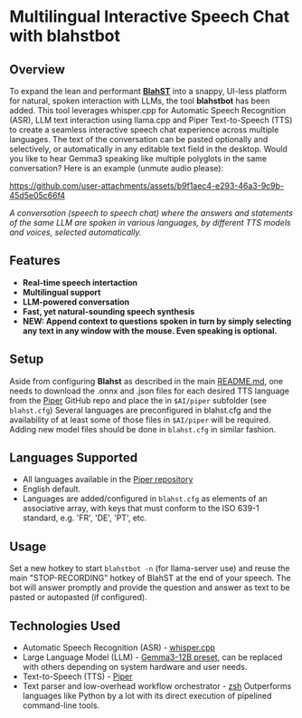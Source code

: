 # Multilingual Interactive Speech Chat with **blahstbot**

## Overview
To expand the lean and performant [**BlahST**](https://github.com/QuantiusBenignus/BlahST) into a snappy, UI-less platform for natural, spoken interaction with LLMs, the tool **blahstbot** has been added.
This tool leverages whisper.cpp for Automatic Speech Recognition (ASR), LLM text interaction using llama.cpp and Piper Text-to-Speech (TTS) to create a seamless interactive speech chat experience across multiple languages.
The text of the conversation can be pasted optionally and selectively, or automatically in any editable text field in the desktop. 
Would you like to hear Gemma3 speaking like multiple polyglots in the same conversation? Here is an example (unmute audio please):



https://github.com/user-attachments/assets/b9f1aec4-e293-46a3-9c9b-45d5e05c66f4

_A conversation (speech to speech chat) where the answers and statements of the same LLM are spoken in various languages, by different TTS models and voices, selected automatically._ 

## Features

* **Real-time speech intertaction**
* **Multilingual support**
* **LLM-powered conversation**
* **Fast, yet natural-sounding speech synthesis**
* **NEW: Append context to questions spoken in turn by simply selecting any text in any window with the mouse. Even speaking is optional.**

## Setup
Aside from configuring **Blahst** as described in the main [README.md](README.md), one needs to download the .onnx and .json files for each desired TTS language from the [Piper](https://github.com/rhasspy/piper) GitHub repo and place the in `$AI/piper` subfolder (see `blahst.cfg`)
Several languages are preconfigured in blahst.cfg and the availability of at least some of those files in `$AI/piper` will be required.
Adding new model files should be done in `blahst.cfg` in similar fashion.

## Languages Supported
- All languages available in the [Piper repository](https://github.com/rhasspy/piper/blob/master/VOICES.md)
- English default.
- Languages are added/configured in `blahst.cfg` as elements of an associative array, with keys that must conform to the ISO 639-1 standard, e.g. 'FR', 'DE', 'PT', etc.

## Usage
Set a new hotkey to start `blahstbot -n` (for llama-server use) and reuse the main "STOP-RECORDING" hotkey of BlahST at the end of your speech. 
The bot will answer promptly and provide the question and answer as text to be pasted or autopasted (if configured). 

## Technologies Used
- Automatic Speech Recognition (ASR) - [whisper.cpp](https://github.com/ggml-org/whisper.cpp)
- Large Language Model (LLM) - [Gemma3-12B preset](https://huggingface.co/google/gemma-3-12b-it-qat-q4_0-gguf), can be replaced with others depending on system hardware and user needs.
- Text-to-Speech (TTS) - [Piper](https://github.com/rhasspy/piper)
- Text parser and low-overhead workflow orchestrator - [zsh](https://www.zsh.org/) Outperforms languages like Python by a lot with its direct execution of pipelined command-line tools. 
